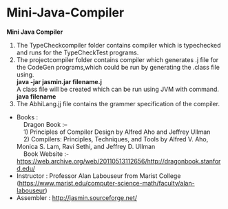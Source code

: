 # Mini-Java-Compiler
**Mini Java Compiler**  
1. The TypeCheckcompiler folder contains compiler which is typechecked and runs for the TypeCheckTest programs.
2. The projectcompiler folder contains compiler which generates .j file for the CodeGen programs,which could be run by generating the .class file using.  
**java -jar jasmin.jar filename.j**  
A class file will be created which can be run using JVM  with command.  
**java filename**     
3. The AbhiLang.jj file contains the grammer specification of the compiler.

* Books :  
    &nbsp;&nbsp;&nbsp;&nbsp;Dragon Book  :–  
    &nbsp;&nbsp;&nbsp;&nbsp;1) Principles of Compiler Design by Alfred Aho and Jeffrey Ullman  
    &nbsp;&nbsp;&nbsp;&nbsp;2) Compilers: Principles, Techniques, and Tools by Alfred V. Aho, Monica S. Lam,     Ravi Sethi, and Jeffrey D. Ullman  
    &nbsp;&nbsp;&nbsp;&nbsp;Book Website :- https://web.archive.org/web/20110513112656/http://dragonbook.stanford.edu/  
* Instructor : Professor Alan Labouseur from Marist College (https://www.marist.edu/computer-science-math/faculty/alan-labouseur)
* Assembler : http://jasmin.sourceforge.net/